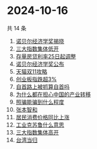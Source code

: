 # 2024-10-16

共 14 条

<!-- BEGIN ZHIHUSEARCH -->
<!-- 最后更新时间 Wed Oct 16 2024 17:12:48 GMT+0800 (China Standard Time) -->
1. [诺贝尔经济学奖揭晓](https://www.zhihu.com/search?q=诺贝尔经济学奖揭晓)
1. [三大指数集体低开](https://www.zhihu.com/search?q=三大指数集体低开)
1. [存量房贷利率25日起调整](https://www.zhihu.com/search?q=存量房贷利率25日起调整)
1. [诺贝尔经济学奖公布](https://www.zhihu.com/search?q=诺贝尔经济学奖公布)
1. [天猫双11攻略](https://www.zhihu.com/search?q=天猫双11攻略)
1. [创业板指跌超3%](https://www.zhihu.com/search?q=创业板指跌超3%)
1. [自首路上被抓算自首吗](https://www.zhihu.com/search?q=自首路上被抓算自首吗)
1. [为什么都在担心中国的产业转移](https://www.zhihu.com/search?q=为什么都在担心中国的产业转移)
1. [照骗能骗到什么程度](https://www.zhihu.com/search?q=照骗能骗到什么程度)
1. [张本智和](https://www.zhihu.com/search?q=张本智和)
1. [居民消费价格同比上涨](https://www.zhihu.com/search?q=居民消费价格同比上涨)
1. [工业克苏鲁什么意思](https://www.zhihu.com/search?q=工业克苏鲁什么意思)
1. [三大指数集体高开](https://www.zhihu.com/search?q=三大指数集体高开)
1. [台湾当归](https://www.zhihu.com/search?q=台湾当归)
<!-- END ZHIHUSEARCH -->
